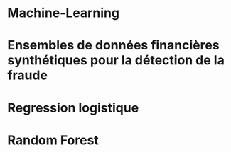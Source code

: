 # Machine-Learning
# Ensembles de données financières synthétiques pour la détection de la fraude
# Regression logistique
# Random Forest
